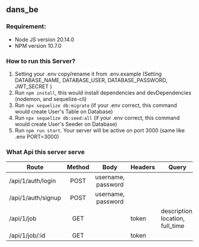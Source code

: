 ## dans_be

### Requirement:
* Node JS version 20.14.0
* NPM version 10.7.0

### How to run this Server?
1. Setting your .env copy/rename it from .env.example (Setting DATABASE_NAME, DATABASE_USER, DATABASE_PASSWORD, JWT_SECRET )
2. Run <code>npm install</code>, this would install dependencies and devDependencies (nodemon, and sequelize-cli)
3. Run <code>npx sequelize db:migrate</code> (if your .env correct, this command would create User's Table on Database)
4. Run <code>npx sequelize db:seed:all</code> (if your .env correct, this command would create User's Seeder on Database)
5. Run <code>npm run start</code>. Your server will be active on port 3000 (same like .env PORT=3000)

### What Api this server serve
| Route              | Method | Body               | Headers | Query                           | Param |
| -------------      |:------:| :-----------------:|---------|-------------------------------- |-------|
| /api/1/auth/login  | POST   | username, password |         |                                 |       |
| /api/1/auth/signup | POST   | username, password |         |                                 |       |
| /api/1/job         | GET    |                    | token   |description, location, full_time |       |
| /api/1/job/:id     | GET    |                    | token   |                                 | id    |
